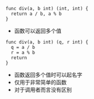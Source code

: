 ```
func div(a, b int) (int, int) {
  return a / b, a % b
}
```
* 函数可以返回多个值
```
func div(a, b int) (q, r int) {
  q = a / b
  r = a % b
  return
}
```
* 函数返回多个值时可以起名字
* 仅用于非常简单的函数
* 对于调用者而言没有区别
```

```

